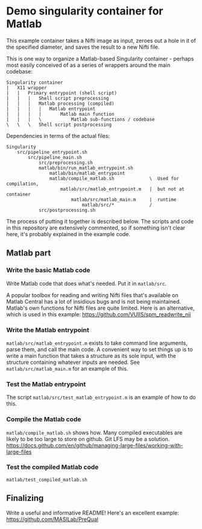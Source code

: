 # Demo singularity container for Matlab

This example container takes a Nifti image as input, zeroes out a hole in it of
the specified diameter, and saves the result to a new Nifti file.

This is one way to organize a Matlab-based Singularity container - 
perhaps most easily conceived of as a series of wrappers around the main 
codebase:

    Singularity container
    |   X11 wrapper
    |   |   Primary entrypoint (shell script)
    |   |   |   Shell script preprocessing
    |   |   |   Matlab processing (compiled)
    |   |   |   |   Matlab entrypoint
    |   |   |   |       Matlab main function
    |   |   |   \           Matlab sub-functions / codebase
    \   \   \   Shell script postprocessing

Dependencies in terms of the actual files:

    Singularity
        src/pipeline_entrypoint.sh
            src/pipeline_main.sh
                src/preprocessing.sh
                matlab/bin/run_matlab_entrypoint.sh
                    matlab/bin/matlab_entrypoint
                    matlab/compile_matlab.sh             \  Used for compilation,
                        matlab/src/matlab_entrypoint.m   |  but not at container
                            matlab/src/matlab_main.m     |  runtime
                                matlab/src/*             /
                src/postprocessing.sh
                

The process of putting it together is described below. The scripts and code in
this repository are extensively commented, so if something isn't clear here,
it's probably explained in the example code.

## Matlab part

### Write the basic Matlab code

Write Matlab code that does what's needed. Put it in `matlab/src`.

A popular toolbox for reading and writing Nifti files that's available on Matlab
Central has a lot of insidious bugs and is not being maintained. Matlab's own 
functions for Nifti files are quite limited. Here is an alternative, which is
used in this example: 
https://github.com/VUIIS/spm_readwrite_nii

### Write the Matlab entrypoint

`matlab/src/matlab_entrypoint.m` exists to take command line arguments, parse 
them, and call the main code. A convenient way to set things up is to write a 
main function that takes a structure as its sole input, with the structure
containing whatever inputs are needed. See `matlab/src/matlab_main.m` for an 
example of this.

### Test the Matlab entrypoint

The script `matlab/src/test_matlab_entrypoint.m` is an example of how to do this.

### Compile the Matlab code

`matlab/compile_matlab.sh` shows how. Many compiled executables are likely to be
too large to store on github. Git LFS may be a solution.
https://docs.github.com/en/github/managing-large-files/working-with-large-files

### Test the compiled Matlab code

`matlab/test_compiled_matlab.sh`


## Finalizing

Write a useful and informative README! Here's an excellent example:
https://github.com/MASILab/PreQual

